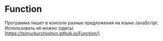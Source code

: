 # Function
Программа пишет в консоли разные предложения на языке JavaScript.
Использовать её можно (здесь)[https://tsimurkurchyshyn.github.io/Function/].
